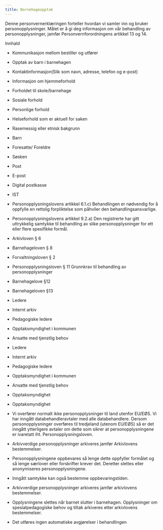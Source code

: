 ```yaml
---
title: Barnehageopptak
---
```



  

Denne personvernerklæringen forteller hvordan vi samler inn og bruker personopplysninger. Målet er å gi deg informasjon om vår behandling av personopplysninger, jamfør Personvernforordningens artikkel 13 og 14.

  

Innhald

*   Kommunikasjon mellom bestiller og utfører  
    
*   Opptak av barn i barnehagen  
    
*   Kontaktinformasjon(Slik som navn, adresse, telefon og e-post)  
    
*   Informasjon om hjemmeforhold  
    
*   Forholdet til skole/barnehage  
    
*   Sosiale forhold  
    
*   Personlige forhold  
    
*   Helseforhold som er aktuell for saken  
    
*   Rasemessig eller etnisk bakgrunn  
    
*   Barn  
    
*   Foresatte/ Foreldre  
    
*   Søsken  
    
*   Post  
    
*   E-post  
    
*   Digital postkasse  
    
*   IST  
    
*   Personopplysningslovens artikkel 6.1.c) Behandlingen er nødvendig for å oppfylle en rettslig forpliktelse som påhviler den behandlingsansvarlige.  
    
*   Personopplysningslovens artikkel 9.2.a) Den registrerte har gitt uttrykkelig samtykke til behandling av slike personopplysninger for ett eller flere spesifikke formål.  
    
*   Arkivloven § 6  
    
*   Barnehageloven § 8  
    
*   Forvaltningsloven § 2  
    
*   Personopplysningsloven § 11 Grunnkrav til behandling av personopplysninger  
    
*   Barnehagelove §12  
    
*   Barnehageloven §13  
    
*   Ledere  
    
*   Internt arkiv  
    
*   Pedagogiske ledere  
    
*   Opptaksmyndighet i kommunen  
    
*   Ansatte med tjenstlig behov  
    
*   Ledere  
    
*   Internt arkiv  
    
*   Pedagogiske ledere  
    
*   Opptaksmyndighet i kommunen  
    
*   Ansatte med tjenstlig behov  
    
*   Opptaksmyndighet  
    
*   Opptaksmyndighet  
    
*   Vi overfører normalt ikke personopplysninger til land utenfor EU/EØS. Vi har inngått databehandleravtaler med alle databehandlere. Dersom personopplysninger overføres til tredjeland (utenom EU/EØS) så er det inngått ytterligere avtaler om dette som sikrer at personopplysningene er ivaretatt iht. Personopplysningsloven.  
    
*   Arkivverdige personopplysninger arkiveres jamfør Arkivlovens bestemmelser.  
    
*   Personopplysningene oppbevares så lenge dette oppfyller formålet og så lenge særlover eller forskrifter krever det. Deretter slettes eller anonymiseres personopplysningene.  
    
*   Inngått samtykke kan også bestemme oppbevaringstiden.  
    
*   Arkivverdige personopplysninger arkiveres jamfør arkivlovens bestemmelser.  
    
*   Opplysningene slettes når barnet slutter i barnehagen. Opplysninger om spesialpedagogiske behov og tiltak arkiveres etter arkivlovens bestemmelser.  
    
*   Det utføres ingen automatiske avgjørelser i behandlingen